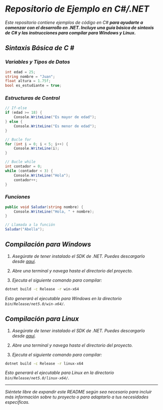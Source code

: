 <!-- Autor: Daniel Benjamin Perez Morales -->
<!-- GitHub: https://github.com/DanielPerezMoralesDev13 -->
<!-- Correo electrónico: danielperezdev@proton.me  -->
# ***Repositorio de Ejemplo en C#/.NET***

*Este repositorio contiene ejemplos de código en C#* ***para ayudarte a comenzar con el desarrollo en .NET. Incluye una guía básica de sintaxis de C# y las instrucciones para compilar para Windows y Linux.***

## ***Sintaxis Básica de C #***

### ***Variables y Tipos de Datos***

```csharp
int edad = 25;
string nombre = "Juan";
float altura = 1.75f;
bool es_estudiante = true;
```

### ***Estructuras de Control***

```csharp
// If-else
if (edad >= 18) {
    Console.WriteLine("Es mayor de edad");
} else {
    Console.WriteLine("Es menor de edad");
}

// Bucle for
for (int i = 0; i < 5; i++) {
    Console.WriteLine(i);
}

// Bucle while
int contador = 0;
while (contador < 3) {
    Console.WriteLine("Hola");
    contador++;
}
```

### ***Funciones***

```csharp
public void Saludar(string nombre) {
    Console.WriteLine("Hola, " + nombre);
}

// Llamada a la función
Saludar("Abella");
```

## ***Compilación para Windows***

1. *Asegúrate de tener instalado el SDK de .NET. Puedes descargarlo desde [aquí](https://dotnet.microsoft.com/download).*

2. *Abre una terminal y navega hasta el directorio del proyecto.*

3. *Ejecuta el siguiente comando para compilar:*

```bash
dotnet build -c Release -r win-x64
```

*Esto generará el ejecutable para Windows en la directorio `bin/Release/net5.0/win-x64/`.*

## ***Compilación para Linux***

1. *Asegúrate de tener instalado el SDK de .NET. Puedes descargarlo desde [aquí](https://dotnet.microsoft.com/download).*

2. *Abre una terminal y navega hasta el directorio del proyecto.*

3. *Ejecuta el siguiente comando para compilar:*

```bash
dotnet build -c Release -r linux-x64
```

*Esto generará el ejecutable para Linux en la directorio `bin/Release/net5.0/linux-x64/`.*

---

*Siéntete libre de expandir este README según sea necesario para incluir más información sobre tu proyecto o para adaptarlo a tus necesidades específicas.*
